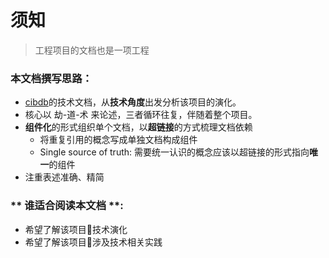 # 须知

> 工程项目的文档也是一项工程

### 本文档撰写思路：
- [cibdb](README.md)的技术文档，从**技术角度**出发分析该项目的演化。
- 核心以 劫-道-术 来论述，三者循环往复，伴随着整个项目。
- **组件化**的形式组织单个文档，以**超链接**的方式梳理文档依赖
  -  将重复引用的概念写成单独文档构成组件
  -  Single source of truth: 需要统一认识的概念应该以超链接的形式指向**唯一**的组件
- 注重表述准确、精简


### ** 谁适合阅读本文档 **:
   - 希望了解该项目技术演化
   - 希望了解该项目涉及技术相关实践